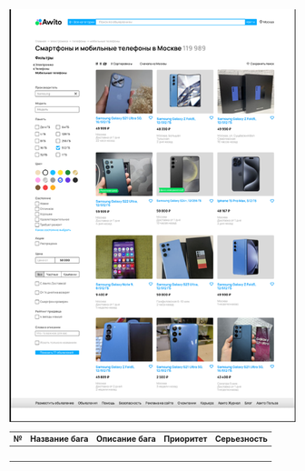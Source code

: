 <picture>
  <source media="(prefers-color-scheme: dark)" srcset="https://github.com/cpprowl/tasks_avito/blob/651432125b822bba3e8b39b4b84d08a9f9578555/page_avito_for_task.png">
  <source media="(prefers-color-scheme: light)" srcset="https://github.com/cpprowl/tasks_avito/blob/651432125b822bba3e8b39b4b84d08a9f9578555/page_avito_for_task.png">
  <img alt="Shows an illustrated sun in light mode and a moon with stars in dark mode." src="https://github.com/cpprowl/tasks_avito/blob/651432125b822bba3e8b39b4b84d08a9f9578555/page_avito_for_task.png">
</picture>


|№|Название бага|Описание бага|Приоритет|Серьезность|
|--|--|--|--|--|
|  |  |  |  |  |
|  |  |  |  |  |
|  |  |  |  |  |
|  |  |  |  |  |
|  |  |  |  |  |
